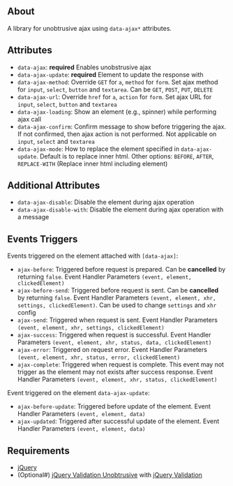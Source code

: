 ## About
A library for unobtrusive ajax using `data-ajax*` attributes.

## Attributes
- `data-ajax`: **required** Enables unobstrusive ajax
- `data-ajax-update`: **required** Element to update the response with
- `data-ajax-method`: Override `GET` for `a`, `method` for `form`. Set ajax method for `input`, `select`, `button` and `textarea`. Can be `GET`, `POST`, `PUT`, `DELETE`
- `data-ajax-url`: Override `href` for `a`, `action` for `form`. Set ajax URL for `input`, `select`, `button` and `textarea`
- `data-ajax-loading`: Show an element (e.g., spinner) while performing ajax call
- `data-ajax-confirm`: Confirm message to show before triggering the ajax. If not confirmed, then ajax action is not performed. Not applicable on `input`, `select` and `textarea`
- `data-ajax-mode`: How to replace the element specified in `data-ajax-update`. Default is to replace inner html. Other options: `BEFORE`, `AFTER`, `REPLACE-WITH` (Replace inner html including element)

## Additional Attributes
- `data-ajax-disable`: Disable the element during ajax operation
- `data-ajax-disable-with`: Disable the element during ajax operation with a message

## Events Triggers
Events triggered on the element attached with `[data-ajax]`:
- `ajax-before`: Triggered before request is prepared. Can be **cancelled** by returning `false`. Event Handler Parameters ```(event, element, clickedElement)```
- `ajax-before-send`: Triggered before request is sent. Can be **cancelled** by returning `false`. Event Handler Parameters ```(event, element, xhr, settings, clickedElement)```. Can be used to change `settings` and `xhr` config
- `ajax-send`: Triggered when request is sent. Event Handler Parameters ```(event, element, xhr, settings, clickedElement)```
- `ajax-success`: Triggered when request is successful. Event Handler Parameters ```(event, element, xhr, status, data, clickedElement)```
- `ajax-error`: Triggered on request error. Event Handler Parameters ```(event, element, xhr, status, error, clickedElement)```
- `ajax-complete`: Triggered when request is complete. This event may not trigger as the element may not exists after success response. Event Handler Parameters ```(event, element, xhr, status, clickedElement)```

Event triggered on the element `data-ajax-update`:
- `ajax-before-update`: Triggered before update of the element. Event Handler Parameters ```(event, element, data)```
- `ajax-updated`: Triggered after successful update of the element. Event Handler Parameters ```(event, element, data)```

## Requirements
- [jQuery](https://jquery.com)
- (Optional#) [jQuery Validation Unobtrusive](https://cdnjs.com/libraries/jquery-validation-unobtrusive) with [jQuery Validation](https://jqueryvalidation.org/)

